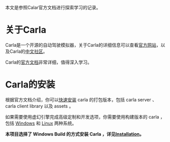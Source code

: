 本文是参照Calar官方文档进行探索学习的记录。

# 关于Carla
Carla是一个开源的自动驾驶模拟器，关于Carla的详细信息可以查看[官方网站](https://carla.org/)，以及Carla的[中文社区](https://www.carla.org.cn/#/)。

Carla的[官方文档](https://carla.readthedocs.io/en/latest/)非常详细，值得深入学习。

# Carla的安装

根据官方文档介绍，你可以[快速安装](#https://carla.readthedocs.io/en/latest/start_quickstart/) carla 的打包版本，包括 carla server 、 carla client library 以及 assets 。

如果需要使用虚幻引擎完成高级定制和开发选项，你需要使用构建版本的 carla ，包括 [Windows](#https://carla.readthedocs.io/en/latest/build_windows/) 和 [Linux](#https://carla.readthedocs.io/en/latest/build_linux/) 两种系统。

**本项目选择了 Windows Build 的方式安装 Carla ，详见[Installation](/Installation%20(Windos%20build).md)。**

